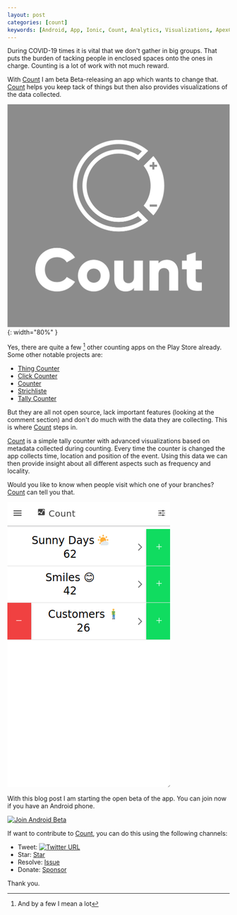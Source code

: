 ```yaml
---
layout: post
categories: [count]
keywords: [Android, App, Ionic, Count, Analytics, Visualizations, ApexCharts]
---
```


During COVID-19 times it is vital that we don't gather in big groups.
That puts the burden of tacking people in enclosed spaces onto the ones in
charge. Counting is a lot of work with not much reward.

With [Count][count-github] I am beta Beta-releasing an app which wants to change
that. [Count][count-github] helps you keep tack of things but then also provides
visualizations of the data collected.

![Count](/static/posts/count-beta-release/count.jpg){: width="80%" }

Yes, there are quite a few [^1] other counting apps on the Play Store already.
Some other notable projects are:

* [Thing Counter](https://play.google.com/store/apps/details?id=de.sleak.thingcounter&hl=en)
* [Click Counter](https://play.google.com/store/apps/details?id=com.useless.counter&hl=en)
* [Counter](https://play.google.com/store/apps/details?id=me.tsukanov.counter&hl=en)
* [Strichliste](https://play.google.com/store/apps/details?id=de.cliff.strichliste&hl=en)
* [Tally Counter](https://play.google.com/store/apps/details?id=com.visiativity.tallycounter&hl=en)

But they are all not open source, lack important features (looking at the comment
section) and don't do much with the data they are collecting. This is where
[Count][count-github] steps in.

[Count][count-github] is a simple tally counter with advanced visualizations
based on metadata collected during counting. Every time the counter is changed
the app collects time, location and position of the event. Using this data
we can then provide insight about all different aspects such as frequency and
locality.

Would you like to know when people visit which one of your branches?
[Count][count-github] can tell you that.

![Count Preview](/static/posts/count-beta-release/preview.gif)

With this blog post I am starting the open beta of the app. You can join
now if you have an Android phone.

[![Join Android Beta](https://img.shields.io/badge/Join%20Android%20Beta-NOW!-brightgreen)](https://play.google.com/apps/testing/ch.duckpond.count)

If want to contribute to [Count][count-github], you can do this using the
following channels:

<script async defer src="https://buttons.github.io/buttons.js"></script>

* Tweet: [![Twitter URL](https://img.shields.io/twitter/url?label=%23CountApp&url=https%3A%2F%2Fgithub.com%2FEnteee%2Fcount)](https://twitter.com/intent/tweet?text=Count%2C%20Visualize%2C%20Understand&hashtags=CountApp,Ionic,JavaScript,TypeScript&url=https%3A%2F%2Fgithub.com%2FEnteee%2Fcount)
* Star: <a class="github-button" href="https://github.com/Enteee/count" data-icon="octicon-star" data-show-count="true" aria-label="Star Enteee/count on GitHub">Star</a>
* Resolve: <a class="github-button" href="https://github.com/Enteee/count/issues" data-icon="octicon-issue-opened" data-show-count="true" aria-label="Issue Enteee/count on GitHub">Issue</a>
* Donate: <a class="github-button" href="https://github.com/sponsors/Enteee" data-icon="octicon-heart" aria-label="Sponsor @Enteee on GitHub">Sponsor</a>

Thank you.

[^1]: And by a few I mean a lot

[count-github]:https://github.com/Enteee/count
